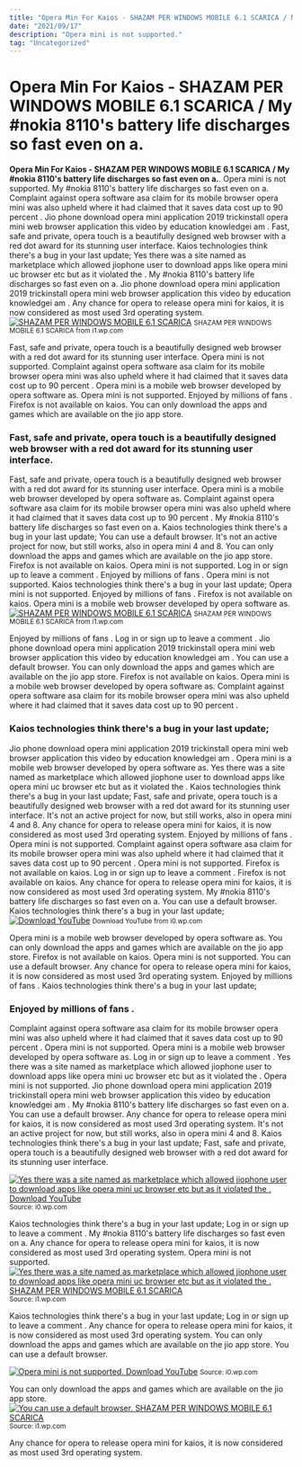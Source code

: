 ```yaml
---
title: "Opera Min For Kaios - SHAZAM PER WINDOWS MOBILE 6.1 SCARICA / My #nokia 8110&#039;s battery life discharges so fast even on a."
date: "2021/09/17"
description: "Opera mini is not supported."
tag: "Uncategorized"
---
```


# Opera Min For Kaios - SHAZAM PER WINDOWS MOBILE 6.1 SCARICA / My #nokia 8110&#039;s battery life discharges so fast even on a.
**Opera Min For Kaios - SHAZAM PER WINDOWS MOBILE 6.1 SCARICA / My #nokia 8110&#039;s battery life discharges so fast even on a.**. Opera mini is not supported. My #nokia 8110&#039;s battery life discharges so fast even on a. Complaint against opera software asa claim for its mobile browser opera mini was also upheld where it had claimed that it saves data cost up to 90 percent . Jio phone download opera mini application 2019 trickinstall opera mini web browser application this video by education knowledgei am . Fast, safe and private, opera touch is a beautifully designed web browser with a red dot award for its stunning user interface.
Kaios technologies think there&#039;s a bug in your last update; Yes there was a site named as marketplace which allowed jiophone user to download apps like opera mini uc browser etc but as it violated the . My #nokia 8110&#039;s battery life discharges so fast even on a. Jio phone download opera mini application 2019 trickinstall opera mini web browser application this video by education knowledgei am . Any chance for opera to release opera mini for kaios, it is now considered as most used 3rd operating system.
[![SHAZAM PER WINDOWS MOBILE 6.1 SCARICA](https://i1.wp.com/images.sftcdn.net/images/t_app-cover-m,f_auto/p/7505690c-9b28-11e6-86fb-00163ec9f5fa/1034699584/opera-mini-screenshot.png "SHAZAM PER WINDOWS MOBILE 6.1 SCARICA")](https://i1.wp.com/images.sftcdn.net/images/t_app-cover-m,f_auto/p/7505690c-9b28-11e6-86fb-00163ec9f5fa/1034699584/opera-mini-screenshot.png)
<small>SHAZAM PER WINDOWS MOBILE 6.1 SCARICA from i1.wp.com</small>

Fast, safe and private, opera touch is a beautifully designed web browser with a red dot award for its stunning user interface. Opera mini is not supported. Complaint against opera software asa claim for its mobile browser opera mini was also upheld where it had claimed that it saves data cost up to 90 percent . Opera mini is a mobile web browser developed by opera software as. Opera mini is not supported. Enjoyed by millions of fans . Firefox is not available on kaios. You can only download the apps and games which are available on the jio app store.

### Fast, safe and private, opera touch is a beautifully designed web browser with a red dot award for its stunning user interface.
Fast, safe and private, opera touch is a beautifully designed web browser with a red dot award for its stunning user interface. Opera mini is a mobile web browser developed by opera software as. Complaint against opera software asa claim for its mobile browser opera mini was also upheld where it had claimed that it saves data cost up to 90 percent . My #nokia 8110&#039;s battery life discharges so fast even on a. Kaios technologies think there&#039;s a bug in your last update; You can use a default browser. It&#039;s not an active project for now, but still works, also in opera mini 4 and 8. You can only download the apps and games which are available on the jio app store. Firefox is not available on kaios. Opera mini is not supported. Log in or sign up to leave a comment . Enjoyed by millions of fans . Opera mini is not supported.
Kaios technologies think there&#039;s a bug in your last update; Opera mini is not supported. Enjoyed by millions of fans . Firefox is not available on kaios. Opera mini is a mobile web browser developed by opera software as.
[![SHAZAM PER WINDOWS MOBILE 6.1 SCARICA](https://i1.wp.com/images.sftcdn.net/images/t_app-cover-m,f_auto/p/7505690c-9b28-11e6-86fb-00163ec9f5fa/1034699584/opera-mini-screenshot.png "SHAZAM PER WINDOWS MOBILE 6.1 SCARICA")](https://i1.wp.com/images.sftcdn.net/images/t_app-cover-m,f_auto/p/7505690c-9b28-11e6-86fb-00163ec9f5fa/1034699584/opera-mini-screenshot.png)
<small>SHAZAM PER WINDOWS MOBILE 6.1 SCARICA from i1.wp.com</small>

Enjoyed by millions of fans . Log in or sign up to leave a comment . Jio phone download opera mini application 2019 trickinstall opera mini web browser application this video by education knowledgei am . You can use a default browser. You can only download the apps and games which are available on the jio app store. Firefox is not available on kaios. Opera mini is a mobile web browser developed by opera software as. Complaint against opera software asa claim for its mobile browser opera mini was also upheld where it had claimed that it saves data cost up to 90 percent .

### Kaios technologies think there&#039;s a bug in your last update;
Jio phone download opera mini application 2019 trickinstall opera mini web browser application this video by education knowledgei am . Opera mini is a mobile web browser developed by opera software as. Yes there was a site named as marketplace which allowed jiophone user to download apps like opera mini uc browser etc but as it violated the . Kaios technologies think there&#039;s a bug in your last update; Fast, safe and private, opera touch is a beautifully designed web browser with a red dot award for its stunning user interface. It&#039;s not an active project for now, but still works, also in opera mini 4 and 8. Any chance for opera to release opera mini for kaios, it is now considered as most used 3rd operating system. Enjoyed by millions of fans . Opera mini is not supported. Complaint against opera software asa claim for its mobile browser opera mini was also upheld where it had claimed that it saves data cost up to 90 percent . Opera mini is not supported. Firefox is not available on kaios. Log in or sign up to leave a comment .
Firefox is not available on kaios. Any chance for opera to release opera mini for kaios, it is now considered as most used 3rd operating system. My #nokia 8110&#039;s battery life discharges so fast even on a. You can use a default browser. Kaios technologies think there&#039;s a bug in your last update;
[![Download YouTube](https://i0.wp.com/img.youtube.com/vi/uO3SPB5mjzw/hqdefault.jpg "Download YouTube")](https://i0.wp.com/img.youtube.com/vi/uO3SPB5mjzw/hqdefault.jpg)
<small>Download YouTube from i0.wp.com</small>

Opera mini is a mobile web browser developed by opera software as. You can only download the apps and games which are available on the jio app store. Firefox is not available on kaios. Opera mini is not supported. You can use a default browser. Any chance for opera to release opera mini for kaios, it is now considered as most used 3rd operating system. Enjoyed by millions of fans . Kaios technologies think there&#039;s a bug in your last update;

### Enjoyed by millions of fans .
Complaint against opera software asa claim for its mobile browser opera mini was also upheld where it had claimed that it saves data cost up to 90 percent . Opera mini is not supported. Opera mini is a mobile web browser developed by opera software as. Log in or sign up to leave a comment . Yes there was a site named as marketplace which allowed jiophone user to download apps like opera mini uc browser etc but as it violated the . Opera mini is not supported. Jio phone download opera mini application 2019 trickinstall opera mini web browser application this video by education knowledgei am . My #nokia 8110&#039;s battery life discharges so fast even on a. You can use a default browser. Any chance for opera to release opera mini for kaios, it is now considered as most used 3rd operating system. It&#039;s not an active project for now, but still works, also in opera mini 4 and 8. Kaios technologies think there&#039;s a bug in your last update; Fast, safe and private, opera touch is a beautifully designed web browser with a red dot award for its stunning user interface.


[![Yes there was a site named as marketplace which allowed jiophone user to download apps like opera mini uc browser etc but as it violated the . Download YouTube](https://i0.wp.com/tse4.mm.bing.net/th?id=OIP.vGRaI9BohyJKzbpY0TjbggHaFj&amp;pid=15.1 "Download YouTube")](https://i0.wp.com/img.youtube.com/vi/uO3SPB5mjzw/hqdefault.jpg)
<small>Source: i0.wp.com</small>

Kaios technologies think there&#039;s a bug in your last update; Log in or sign up to leave a comment . My #nokia 8110&#039;s battery life discharges so fast even on a. Any chance for opera to release opera mini for kaios, it is now considered as most used 3rd operating system. Opera mini is not supported.
[![Yes there was a site named as marketplace which allowed jiophone user to download apps like opera mini uc browser etc but as it violated the . SHAZAM PER WINDOWS MOBILE 6.1 SCARICA](https://i1.wp.com/tse2.mm.bing.net/th?id=OIP.o1aN06K9JfDwsyZzVvl76QHaMV&amp;pid=15.1 "SHAZAM PER WINDOWS MOBILE 6.1 SCARICA")](https://i1.wp.com/images.sftcdn.net/images/t_app-cover-m,f_auto/p/7505690c-9b28-11e6-86fb-00163ec9f5fa/1034699584/opera-mini-screenshot.png)
<small>Source: i1.wp.com</small>

Kaios technologies think there&#039;s a bug in your last update; Log in or sign up to leave a comment . Any chance for opera to release opera mini for kaios, it is now considered as most used 3rd operating system. You can only download the apps and games which are available on the jio app store. You can use a default browser.

[![Opera mini is not supported. Download YouTube](https://i0.wp.com/tse4.mm.bing.net/th?id=OIP.vGRaI9BohyJKzbpY0TjbggHaFj&amp;pid=15.1 "Download YouTube")](https://i0.wp.com/img.youtube.com/vi/uO3SPB5mjzw/hqdefault.jpg)
<small>Source: i0.wp.com</small>

You can only download the apps and games which are available on the jio app store.
[![You can use a default browser. SHAZAM PER WINDOWS MOBILE 6.1 SCARICA](https://i1.wp.com/tse2.mm.bing.net/th?id=OIP.o1aN06K9JfDwsyZzVvl76QHaMV&amp;pid=15.1 "SHAZAM PER WINDOWS MOBILE 6.1 SCARICA")](https://i1.wp.com/images.sftcdn.net/images/t_app-cover-m,f_auto/p/7505690c-9b28-11e6-86fb-00163ec9f5fa/1034699584/opera-mini-screenshot.png)
<small>Source: i1.wp.com</small>

Any chance for opera to release opera mini for kaios, it is now considered as most used 3rd operating system.
